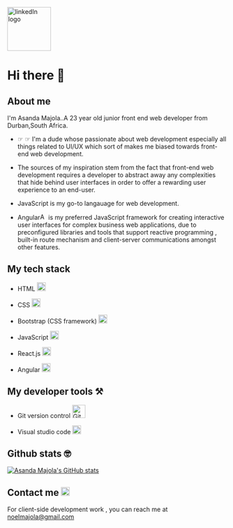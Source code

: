 <a href="https://www.linkedin.com/in/asanda-majola-738067186/" target="_blank"><img src="https://user-images.githubusercontent.com/89397749/189480662-9569c425-1d99-472b-9a15-3ab5823f7045.png" alt="linkedIn logo" width="100" height="auto"/></a>

# Hi there 👋

## About me

 I'm Asanda Majola..A 23 year old junior front end web developer from Durban,South Africa.
 
- ☞ ☞ I'm a dude whose passionate about web development especially all things related to UI/UX which sort of makes me biased towards front-end web development.

- The sources of my inspiration stem from the fact that front-end web development requires a developer to abstract away any complexities that hide behind user interfaces in order to offer a rewarding user experience to an end-user.

- JavaScript is my go-to langauage for web development.

- Angular<img width=15 alt="Angular logo" src="https://user-images.githubusercontent.com/89397749/235459990-86171797-1549-43a4-b9b4-ce3e60480358.png">  is my preferred JavaScript framework for creating interactive user interfaces for complex business web applications, due to preconfigured libraries and tools that support 
reactive programming , built-in route mechanism and client-server communications amongst other features.

## My tech stack

* HTML <img width=20 alt="html logo" src="https://user-images.githubusercontent.com/89397749/185697155-1cccbff7-e619-420d-babb-ab3e56416743.svg">

* CSS <img width=20 alt="css logo" src="https://user-images.githubusercontent.com/89397749/185697319-816f0c5f-fcdb-411a-8be4-627640e97f7a.svg">

* Bootstrap (CSS framework) <img width=20 alt="bootstrap logo" src="https://user-images.githubusercontent.com/89397749/186191188-6453c852-d50a-4c8a-af0a-ae295057c65b.svg">

* JavaScript <img width=20 alt="JavaScript logo" src="https://user-images.githubusercontent.com/89397749/185697218-f1a8c0cf-a9b3-4ab8-9488-ccb51e49468a.svg">

* React.js  <img width=20 alt="React logo" src="https://user-images.githubusercontent.com/89397749/174078402-8b0cc0bf-87e9-485a-a988-c2c97b7450fb.png">

* Angular <img width=20 alt="Angular logo" src="https://user-images.githubusercontent.com/89397749/235459990-86171797-1549-43a4-b9b4-ce3e60480358.png">


## My developer tools ⚒️

- Git version control <img width=30 alt="Git logo" src="https://user-images.githubusercontent.com/89397749/185702457-f93431e0-8a68-4f73-8d18-b4f14ada635b.svg">

- Visual studio code <img width=20 alt="Visual studio code logo" src="https://user-images.githubusercontent.com/89397749/185702727-b607ac76-72c7-467f-9b1e-e969a17904d6.svg">

## Github stats 🤓

[![Asanda Majola's GitHub stats](https://github-readme-stats.vercel.app/api?username=asandahdevs&show_icons=true&theme=radical)](https://github.com/asandahdevs/github-readme-stats)

## Contact me <img src="https://user-images.githubusercontent.com/89397749/189481941-d6aab299-0bab-4f5d-b9ae-22377dc0206c.png" width="20" height="auto" alt="Gmail logo"/>

For client-side development work , you can reach me at noelmajola@gmail.com 

<!--
**AsandaTheCurious/AsandaTheCurious** is a ✨ _special_ ✨ repository because its `README.md` (this file) appears on your GitHub profile.


